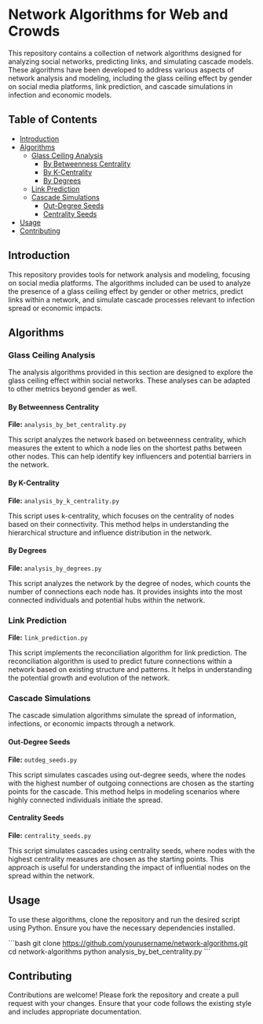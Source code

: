 
# Network Algorithms for Web and Crowds

This repository contains a collection of network algorithms designed for analyzing social networks, predicting links, and simulating cascade models. These algorithms have been developed to address various aspects of network analysis and modeling, including the glass ceiling effect by gender on social media platforms, link prediction, and cascade simulations in infection and economic models.

## Table of Contents
- [Introduction](#introduction)
- [Algorithms](#algorithms)
  - [Glass Ceiling Analysis](#glass-ceiling-analysis)
    - [By Betweenness Centrality](#by-betweenness-centrality)
    - [By K-Centrality](#by-k-centrality)
    - [By Degrees](#by-degrees)
  - [Link Prediction](#link-prediction)
  - [Cascade Simulations](#cascade-simulations)
    - [Out-Degree Seeds](#out-degree-seeds)
    - [Centrality Seeds](#centrality-seeds)
- [Usage](#usage)
- [Contributing](#contributing)

## Introduction

This repository provides tools for network analysis and modeling, focusing on social media platforms. The algorithms included can be used to analyze the presence of a glass ceiling effect by gender or other metrics, predict links within a network, and simulate cascade processes relevant to infection spread or economic impacts.

## Algorithms

### Glass Ceiling Analysis

The analysis algorithms provided in this section are designed to explore the glass ceiling effect within social networks. These analyses can be adapted to other metrics beyond gender as well.

#### By Betweenness Centrality
**File:** `analysis_by_bet_centrality.py`

This script analyzes the network based on betweenness centrality, which measures the extent to which a node lies on the shortest paths between other nodes. This can help identify key influencers and potential barriers in the network.

#### By K-Centrality
**File:** `analysis_by_k_centrality.py`

This script uses k-centrality, which focuses on the centrality of nodes based on their connectivity. This method helps in understanding the hierarchical structure and influence distribution in the network.

#### By Degrees
**File:** `analysis_by_degrees.py`

This script analyzes the network by the degree of nodes, which counts the number of connections each node has. It provides insights into the most connected individuals and potential hubs within the network.

### Link Prediction

**File:** `link_prediction.py`

This script implements the reconciliation algorithm for link prediction. The reconciliation algorithm is used to predict future connections within a network based on existing structure and patterns. It helps in understanding the potential growth and evolution of the network.

### Cascade Simulations

The cascade simulation algorithms simulate the spread of information, infections, or economic impacts through a network.

#### Out-Degree Seeds
**File:** `outdeg_seeds.py`

This script simulates cascades using out-degree seeds, where the nodes with the highest number of outgoing connections are chosen as the starting points for the cascade. This method helps in modeling scenarios where highly connected individuals initiate the spread.

#### Centrality Seeds
**File:** `centrality_seeds.py`

This script simulates cascades using centrality seeds, where nodes with the highest centrality measures are chosen as the starting points. This approach is useful for understanding the impact of influential nodes on the spread within the network.

## Usage

To use these algorithms, clone the repository and run the desired script using Python. Ensure you have the necessary dependencies installed.

\`\`\`bash
git clone https://github.com/yourusername/network-algorithms.git
cd network-algorithms
python analysis_by_bet_centrality.py
\`\`\`

## Contributing

Contributions are welcome! Please fork the repository and create a pull request with your changes. Ensure that your code follows the existing style and includes appropriate documentation.
